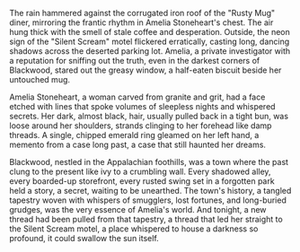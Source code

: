 The rain hammered against the corrugated iron roof of the "Rusty Mug" diner, mirroring the frantic rhythm in Amelia Stoneheart's chest.  The air hung thick with the smell of stale coffee and desperation.  Outside, the neon sign of the "Silent Scream" motel flickered erratically, casting long, dancing shadows across the deserted parking lot.  Amelia, a private investigator with a reputation for sniffing out the truth, even in the darkest corners of Blackwood, stared out the greasy window, a half-eaten biscuit beside her untouched mug.

Amelia Stoneheart, a woman carved from granite and grit, had a face etched with lines that spoke volumes of sleepless nights and whispered secrets.  Her dark, almost black, hair, usually pulled back in a tight bun, was loose around her shoulders, strands clinging to her forehead like damp threads.  A single, chipped emerald ring gleamed on her left hand, a memento from a case long past, a case that still haunted her dreams.

Blackwood, nestled in the Appalachian foothills, was a town where the past clung to the present like ivy to a crumbling wall.  Every shadowed alley, every boarded-up storefront, every rusted swing set in a forgotten park held a story, a secret, waiting to be unearthed.  The town's history, a tangled tapestry woven with whispers of smugglers, lost fortunes, and long-buried grudges, was the very essence of Amelia's world.  And tonight, a new thread had been pulled from that tapestry, a thread that led her straight to the Silent Scream motel, a place whispered to house a darkness so profound, it could swallow the sun itself.
